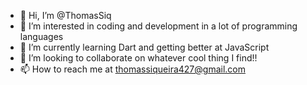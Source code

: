 - 👋 Hi, I’m @ThomasSiq
- 👀 I’m interested in coding and development in a lot of programming languages
- 🌱 I’m currently learning Dart and getting better at JavaScript
- 💞️ I’m looking to collaborate on whatever cool thing I find!!
- 📫 How to reach me at thomassiqueira427@gmail.com

<!---
ThomasSiq/ThomasSiq is a ✨ special ✨ repository because its `README.md` (this file) appears on your GitHub profile.
You can click the Preview link to take a look at your changes.
--->
